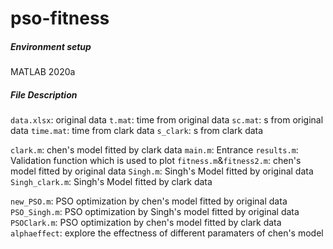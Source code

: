 # pso-fitness
##### Environment setup
MATLAB 2020a
##### File Description
`data.xlsx`: original data
`t.mat`: time from original data
`sc.mat`: s from original data
`time.mat`: time from clark data
`s_clark`: s from clark data

`clark.m`: chen's model fitted by clark data
`main.m`: Entrance
`results.m`: Validation function which is used to plot
`fitness.m`&`fitness2.m`: chen's model fitted by original data
`Singh.m`: Singh's Model fitted by original data
`Singh_clark.m`: Singh's Model fitted by clark data

`new_PSO.m`: PSO optimization by chen's model fitted by original data
`PSO_Singh.m`: PSO optimization by Singh's model fitted by original data
`PSOClark.m`: PSO optimization by chen's model fitted by clark data
`alphaeffect`: explore the effectness of different paramaters of chen's model
